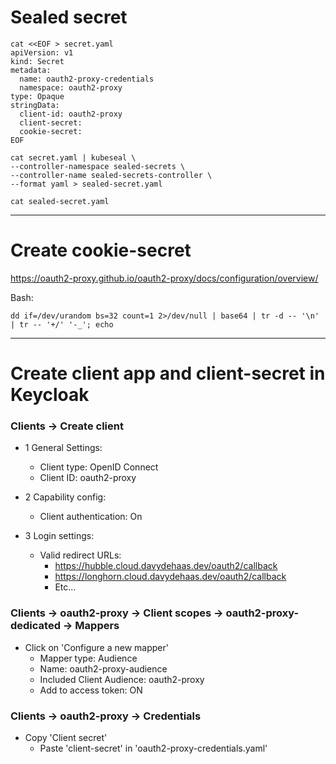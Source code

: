 # Sealed secret
```
cat <<EOF > secret.yaml
apiVersion: v1
kind: Secret
metadata:
  name: oauth2-proxy-credentials
  namespace: oauth2-proxy
type: Opaque
stringData:
  client-id: oauth2-proxy
  client-secret:
  cookie-secret:
EOF

cat secret.yaml | kubeseal \
--controller-namespace sealed-secrets \
--controller-name sealed-secrets-controller \
--format yaml > sealed-secret.yaml

cat sealed-secret.yaml
```
---

# Create cookie-secret
https://oauth2-proxy.github.io/oauth2-proxy/docs/configuration/overview/

Bash:
```
dd if=/dev/urandom bs=32 count=1 2>/dev/null | base64 | tr -d -- '\n' | tr -- '+/' '-_'; echo
```
---

# Create client app and client-secret in Keycloak
### Clients -> Create client

- 1 General Settings:
    - Client type: OpenID Connect
    - Client ID: oauth2-proxy
- 2 Capability config:
    - Client authentication: On

- 3 Login settings:
    - Valid redirect URLs:
        - https://hubble.cloud.davydehaas.dev/oauth2/callback
        - https://longhorn.cloud.davydehaas.dev/oauth2/callback
        - Etc...

### Clients -> oauth2-proxy -> Client scopes -> oauth2-proxy-dedicated -> Mappers
- Click on 'Configure a new mapper'
    - Mapper type: Audience
    - Name: oauth2-proxy-audience
    - Included Client Audience: oauth2-proxy
    - Add to access token: ON

### Clients -> oauth2-proxy -> Credentials
- Copy 'Client secret'
  - Paste 'client-secret' in 'oauth2-proxy-credentials.yaml'

